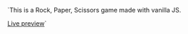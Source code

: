 `This is a Rock, Paper, Scissors game made with vanilla JS.

<a href="https://danielgrec.github.io/rock-paper-scissors/">Live preview</a>`
